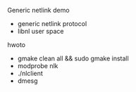 Generic netlink demo
  - generic netlink protocol
  - libnl user space

hwoto
  - gmake clean all && sudo gmake install
  - modprobe nlk
  - ./nlclient
  - dmesg


